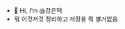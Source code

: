 - 👋 Hi, I’m @강은택
- 뭐 이것저것 정리하고 저장용 뭐 별거없음

<!---
KangEunTack/KangEunTack is a ✨ special ✨ repository because its `README.md` (this file) appears on your GitHub profile.
You can click the Preview link to take a look at your changes.
--->
